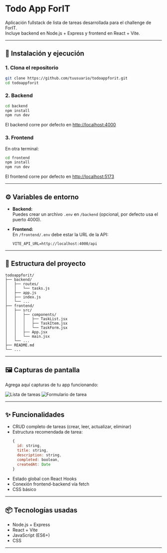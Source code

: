 # Todo App ForIT

Aplicación fullstack de lista de tareas desarrollada para el challenge de ForIT.  
Incluye backend en Node.js + Express y frontend en React + Vite.

---

## 🚀 Instalación y ejecución

### 1. Clona el repositorio

```bash
git clone https://github.com/tuusuario/todoappforit.git
cd todoappforit
```

### 2. Backend

```bash
cd backend
npm install
npm run dev
```
El backend corre por defecto en [http://localhost:4000](http://localhost:4000)

### 3. Frontend

En otra terminal:

```bash
cd frontend
npm install
npm run dev
```
El frontend corre por defecto en [http://localhost:5173](http://localhost:5173)

---

## ⚙️ Variables de entorno

- **Backend:**  
  Puedes crear un archivo `.env` en `/backend` (opcional, por defecto usa el puerto 4000).

- **Frontend:**  
  En `/frontend/.env` debe estar la URL de la API:
  ```
  VITE_API_URL=http://localhost:4000/api
  ```

---

## 🧩 Estructura del proyecto

```
todoappforit/
├── backend/
│   ├── routes/
│   │   └── tasks.js
│   ├── app.js
│   ├── index.js
│   └── ...
├── frontend/
│   ├── src/
│   │   ├── components/
│   │   │   ├── TaskList.jsx
│   │   │   ├── TaskItem.jsx
│   │   │   └── TaskForm.jsx
│   │   ├── App.jsx
│   │   └── main.jsx
│   └── ...
├── README.md
└── ...
```

---

## 🖼️ Capturas de pantalla

Agrega aquí capturas de tu app funcionando:

![Lista de tareas](./captura1.png)
![Formulario de tarea](./captura2.png)

---

## ✨ Funcionalidades

- CRUD completo de tareas (crear, leer, actualizar, eliminar)
- Estructura recomendada de tarea:
  ```js
  {
    id: string,
    title: string,
    description: string,
    completed: boolean,
    createdAt: Date
  }
  ```
- Estado global con React Hooks
- Conexión frontend-backend vía fetch
- CSS básico

---

## 📦 Tecnologías usadas

- Node.js + Express
- React + Vite
- JavaScript (ES6+)
- CSS

---
